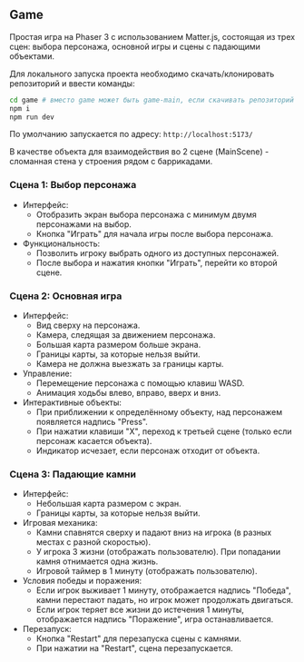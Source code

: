 ## Game

Простая игра на Phaser 3 с использованием Matter.js, состоящая из трех сцен: выбора персонажа, основной игры и сцены с падающими объектами.

Для локального запуска проекта необходимо скачать/клонировать репозиторий и ввести команды:

```bash
cd game # вместо game может быть game-main, если скачивать репозиторий архивом, а не клонировать. main - имя ветки.
npm i
npm run dev
```

По умолчанию запускается по адресу: `http://localhost:5173/`

В качестве объекта для взаимодействия во 2 сцене (MainScene) - сломанная стена у строения рядом с баррикадами.

### Сцена 1: Выбор персонажа

- Интерфейс:
  - Отобразить экран выбора персонажа с минимум двумя персонажами на выбор.
  - Кнопка "Играть" для начала игры после выбора персонажа.
- Функциональность:
  - Позволить игроку выбрать одного из доступных персонажей.
  - После выбора и нажатия кнопки "Играть", перейти ко второй сцене.

### Сцена 2: Основная игра

- Интерфейс:
  - Вид сверху на персонажа.
  - Камера, следящая за движением персонажа.
  - Большая карта размером больше экрана.
  - Границы карты, за которые нельзя выйти.
  - Камера не должна выезжать за границы карты.
- Управление:
  - Перемещение персонажа с помощью клавиш WASD.
  - Анимация ходьбы влево, вправо, вверх и вниз.
- Интерактивные объекты:
  - При приближении к определённому объекту, над персонажем появляется надпись "Press".
  - При нажатии клавиши "X", переход к третьей сцене (только если персонаж касается объекта).
  - Индикатор исчезает, если персонаж отходит от объекта.

### Сцена 3: Падающие камни

- Интерфейс:
  - Небольшая карта размером с экран.
  - Границы карты, за которые нельзя выйти.
- Игровая механика:
  - Камни спавнятся сверху и падают вниз на игрока (в разных местах с разной скоростью).
  - У игрока 3 жизни (отображать пользователю). При попадании камня отнимается одна жизнь.
  - Игровой таймер в 1 минуту (отображать пользователю).
- Условия победы и поражения:
  - Если игрок выживает 1 минуту, отображается надпись "Победа", камни перестают падать, но игрок может продолжать двигаться.
  - Если игрок теряет все жизни до истечения 1 минуты, отображается надпись "Поражение", игра останавливается.
- Перезапуск:
  - Кнопка "Restart" для перезапуска сцены с камнями.
  - При нажатии на "Restart", сцена перезапускается.
